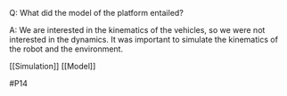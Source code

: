 Q: What did the model of the platform entailed?

A: We are interested in the kinematics of the vehicles, so we were not interested in the dynamics. It was important to simulate the kinematics of the robot and the environment.

[[Simulation]]
[[Model]]

#P14 
